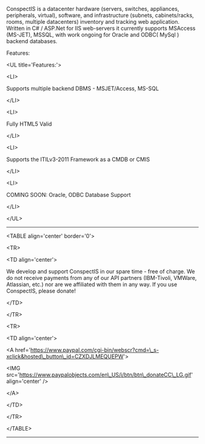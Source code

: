 ConspectIS is a datacenter hardware (servers, switches, appliances, peripherals, virtual), software, and infrastructure (subnets, cabinets/racks, rooms, multiple datacenters) inventory and tracking web application.  Written in C# / ASP.Net for IIS web-servers it currently supports MSAccess (MS-JET), MSSQL, with work ongoing for Oracle and ODBC( MySql ) backend databases.

Features:


&lt;UL title='Features:'&gt;


> 

&lt;LI&gt;

Supports multiple backend DBMS - MSJET/Access, MS-SQL

&lt;/LI&gt;


> 

&lt;LI&gt;

Fully HTML5 Valid

&lt;/LI&gt;


> 

&lt;LI&gt;

Supports the ITILv3-2011 Framework as a CMDB or CMIS

&lt;/LI&gt;


> 

&lt;LI&gt;

COMING SOON: Oracle, ODBC Database Support

&lt;/LI&gt;




&lt;/UL&gt;




---




&lt;TABLE align='center' border='0'&gt;




&lt;TR&gt;



&lt;TD align='center'&gt;


We develop and support ConspectIS in our spare time - free of charge. We do not receive payments from any of our API partners (IBM-Tivoli, VMWare, Atlassian, etc.) nor are we affiliated with them in any way.  If you use ConspectIS, please donate!


&lt;/TD&gt;



&lt;/TR&gt;




&lt;TR&gt;



&lt;TD align='center'&gt;


> 

&lt;A href='https://www.paypal.com/cgi-bin/webscr?cmd=\_s-xclick&hosted\_button\_id=CZXDJLMEQUEPW'&gt;


> > 

&lt;IMG src='https://www.paypalobjects.com/en\_US/i/btn/btn\_donateCC\_LG.gif' align='center' /&gt;



> 

&lt;/A&gt;




&lt;/TD&gt;



&lt;/TR&gt;



&lt;/TABLE&gt;




---

